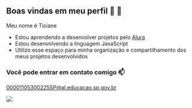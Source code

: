 ## Boas vindas em meu perfil 🦂 👋

Meu nome é Ticiane
- Estou aprendendo a desenvolver projetos pelo [Alura](https://www.alura.com.br)
- Estou desenvolvendo a linguagem JavaScript
- Utilizo esse espaço para minha organização e compartilhamento dos meus projetos desenvolvidos

### Você pode entrar em contato comigo 📫

00001105300225SP@al.educacao.sp.gov.br

![](https://media1.tenor.com/m/tq0K1a_pHMAAAAAC/garden.gif)
